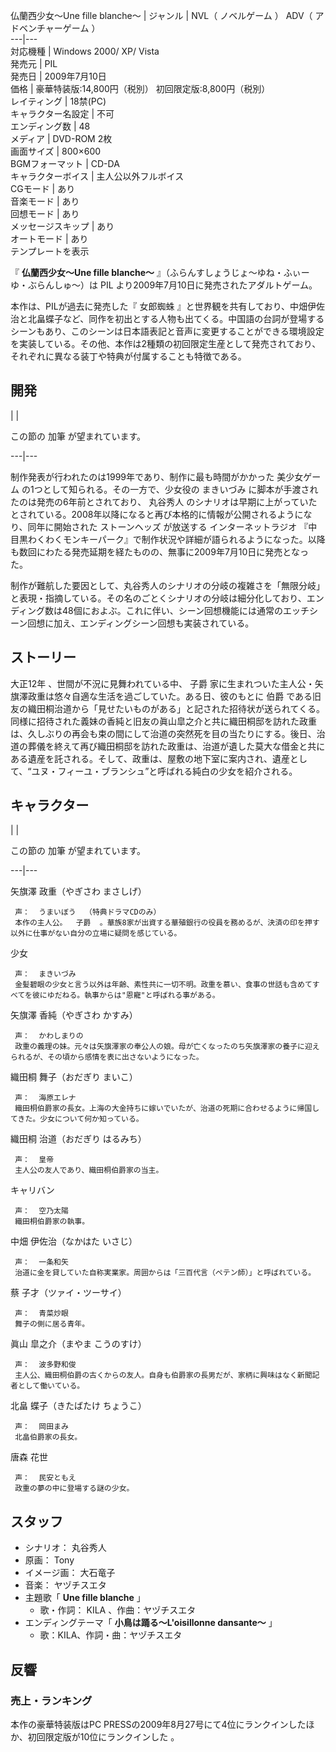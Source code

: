 仏蘭西少女〜Une fille blanche〜  |  ジャンル  |  NVL（  ノベルゲーム  ）  ADV（  アドベンチャーゲーム  ）   
---|---  
対応機種  |  Windows 2000/ XP/ Vista   
発売元  |  PIL   
発売日  |  2009年7月10日   
価格  |  豪華特装版:14,800円（税別）  初回限定版:8,800円（税別）   
レイティング  |  18禁(PC)   
キャラクター名設定  |  不可   
エンディング数  |  48   
メディア  |  DVD-ROM 2枚   
画面サイズ  |  800×600   
BGMフォーマット  |  CD-DA   
キャラクターボイス  |  主人公以外フルボイス   
CGモード  |  あり   
音楽モード  |  あり   
回想モード  |  あり   
メッセージスキップ  |  あり   
オートモード  |  あり   
テンプレートを表示  
  
『 **仏蘭西少女〜Une fille blanche〜** 』（ふらんすしょうじょ〜ゆね・ふぃーゆ・ぶらんしゅ〜）は  PIL
より2009年7月10日に発売されたアダルトゲーム。

本作は、PILが過去に発売した『  女郎蜘蛛
』と世界観を共有しており、中畑伊佐治と北畠蝶子など、同作を初出とする人物も出てくる。中国語の台詞が登場するシーンもあり、このシーンは日本語表記と音声に変更することができる環境設定を実装している。その他、本作は2種類の初回限定生産として発売されており、それぞれに異なる装丁や特典が付属することも特徴である。

##  開発  

|  | 

この節の  加筆  が望まれています。  
  
---|---  
  
制作発表が行われたのは1999年であり、制作に最も時間がかかった  美少女ゲーム  の1つとして知られる。その一方で、少女役の  まきいづみ
に脚本が手渡されたのは発売の6年前とされており、  丸谷秀人
のシナリオは早期に上がっていたとされている。2008年以降になると再び本格的に情報が公開されるようになり、同年に開始された  ストーンヘッズ  が放送する
インターネットラジオ
『中目黒わくわくモンキーパーク』で制作状況や詳細が語られるようになった。以降も数回にわたる発売延期を経たものの、無事に2009年7月10日に発売となった。

制作が難航した要因として、丸谷秀人のシナリオの分岐の複雑さを「無限分岐」と表現・指摘している。その名のごとくシナリオの分岐は細分化しており、エンディング数は48個におよぶ。これに伴い、シーン回想機能には通常のエッチシーン回想に加え、エンディングシーン回想も実装されている。

##  ストーリー  

大正12年  、世間が不況に見舞われている中、  子爵  家に生まれついた主人公・矢旗澤政重は悠々自適な生活を過ごしていた。ある日、彼のもとに  伯爵
である旧友の織田桐治道から「見せたいものがある」と記された招待状が送られてくる。同様に招待された義妹の香純と旧友の眞山皐之介と共に織田桐邸を訪れた政重は、久しぶりの再会も束の間にして治道の突然死を目の当たりにする。後日、治道の葬儀を終えて再び織田桐邸を訪れた政重は、治道が遺した莫大な借金と共にある遺産を託される。そして、政重は、屋敷の地下室に案内され、遺産として、“ユヌ・フィーユ・ブランシュ”と呼ばれる純白の少女を紹介される。

##  キャラクター  

|  | 

この節の  加筆  が望まれています。  
  
---|---  
  
矢旗澤 政重（やぎさわ まさしげ）

     声：  うまいぼう  （特典ドラマCDのみ） 
     本作の主人公。  子爵  。華族8家が出資する華殖銀行の役員を務めるが、決済の印を押す以外に仕事がない自分の立場に疑問を感じている。 

少女

     声：  まきいづみ 
     金髪碧眼の少女と言う以外は年齢、素性共に一切不明。政重を慕い、食事の世話も含めてすべてを彼にゆだねる。執事からは"恩寵"と呼ばれる事がある。 

矢旗澤 香純（やぎさわ かすみ）

     声：  かわしまりの 
     政重の義理の妹。元々は矢旗澤家の奉公人の娘。母が亡くなったのち矢旗澤家の養子に迎えられるが、その頃から感情を表に出さないようになった。 

織田桐 舞子（おだぎり まいこ）

     声：  海原エレナ 
     織田桐伯爵家の長女。上海の大金持ちに嫁いでいたが、治道の死期に合わせるように帰国してきた。少女について何か知っている。 

織田桐 治道（おだぎり はるみち）

     声：  皇帝 
     主人公の友人であり、織田桐伯爵家の当主。 

キャリバン

     声：  空乃太陽 
     織田桐伯爵家の執事。 

中畑 伊佐治（なかはた いさじ）

     声：  一条和矢 
     治道に金を貸していた自称実業家。周囲からは「三百代言（ペテン師）」と呼ばれている。 

蔡 子才（ツァイ・ツーサイ）

     声：  青菜炒眼 
     舞子の側に居る青年。 

眞山 皐之介（まやま こうのすけ）

     声：  波多野和俊 
     主人公、織田桐伯爵の古くからの友人。自身も伯爵家の長男だが、家柄に興味はなく新聞記者として働いている。 

北畠 蝶子（きたばたけ ちょうこ）

     声：  岡田まみ 
     北畠伯爵家の長女。 

唐森 花世

     声：  民安ともえ 
     政重の夢の中に登場する謎の少女。 

##  スタッフ  

  * シナリオ：  丸谷秀人 
  * 原画：  Tony 
  * イメージ画：  大石竜子 
  * 音楽：  ヤヅチスエタ 
  * 主題歌「 **Une fille blanche** 」 
    * 歌・作詞：  KILA  、作曲：ヤヅチスエタ 
  * エンディングテーマ「 **小鳥は踊る〜L'oisillonne dansante〜** 」 
    * 歌：KILA、作詞・曲：ヤヅチスエタ 

##  反響  

###  売上・ランキング  

本作の豪華特装版はPC PRESSの2009年8月27号にて4位にランクインしたほか、初回限定版が10位にランクインした    。

